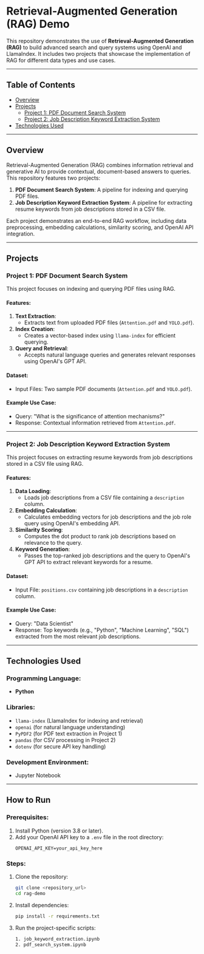 # Retrieval-Augmented Generation (RAG) Demo

This repository demonstrates the use of **Retrieval-Augmented Generation (RAG)** to build advanced search and query systems using OpenAI and LlamaIndex. It includes two projects that showcase the implementation of RAG for different data types and use cases.

---

## Table of Contents

- [Overview](#overview)
- [Projects](#projects)
  - [Project 1: PDF Document Search System](#project-1-pdf-document-search-system)
  - [Project 2: Job Description Keyword Extraction System](#project-2-job-description-keyword-extraction-system)
- [Technologies Used](#technologies-used)

---

## Overview

Retrieval-Augmented Generation (RAG) combines information retrieval and generative AI to provide contextual, document-based answers to queries. This repository features two projects:

1. **PDF Document Search System**: A pipeline for indexing and querying PDF files.
2. **Job Description Keyword Extraction System**: A pipeline for extracting resume keywords from job descriptions stored in a CSV file.

Each project demonstrates an end-to-end RAG workflow, including data preprocessing, embedding calculations, similarity scoring, and OpenAI API integration.

---

## Projects

### Project 1: PDF Document Search System

This project focuses on indexing and querying PDF files using RAG.

#### Features:
1. **Text Extraction**:
   - Extracts text from uploaded PDF files (`Attention.pdf` and `YOLO.pdf`).
2. **Index Creation**:
   - Creates a vector-based index using `llama-index` for efficient querying.
3. **Query and Retrieval**:
   - Accepts natural language queries and generates relevant responses using OpenAI's GPT API.

#### Dataset:
- Input Files: Two sample PDF documents (`Attention.pdf` and `YOLO.pdf`).

#### Example Use Case:
- Query: "What is the significance of attention mechanisms?"
- Response: Contextual information retrieved from `Attention.pdf`.

---

### Project 2: Job Description Keyword Extraction System

This project focuses on extracting resume keywords from job descriptions stored in a CSV file using RAG.

#### Features:
1. **Data Loading**:
   - Loads job descriptions from a CSV file containing a `description` column.
2. **Embedding Calculation**:
   - Calculates embedding vectors for job descriptions and the job role query using OpenAI's embedding API.
3. **Similarity Scoring**:
   - Computes the dot product to rank job descriptions based on relevance to the query.
4. **Keyword Generation**:
   - Passes the top-ranked job descriptions and the query to OpenAI's GPT API to extract relevant keywords for a resume.

#### Dataset:
- Input File: `positions.csv` containing job descriptions in a `description` column.

#### Example Use Case:
- Query: "Data Scientist"
- Response: Top keywords (e.g., "Python", "Machine Learning", "SQL") extracted from the most relevant job descriptions.

---

## Technologies Used

### Programming Language:
- **Python**

### Libraries:
- `llama-index` (LlamaIndex for indexing and retrieval)
- `openai` (for natural language understanding)
- `PyPDF2` (for PDF text extraction in Project 1)
- `pandas` (for CSV processing in Project 2)
- `dotenv` (for secure API key handling)

### Development Environment:
- Jupyter Notebook

---

## How to Run

### Prerequisites:
1. Install Python (version 3.8 or later).
2. Add your OpenAI API key to a `.env` file in the root directory:
   ```plaintext
   OPENAI_API_KEY=your_api_key_here

### Steps:

1. Clone the repository:

   ```bash
   git clone <repository_url>
   cd rag-demo

2. Install dependencies:

   ```bash
   pip install -r requirements.txt

3. Run the project-specific scripts:
   ```bash
   1. job_keyword_extraction.ipynb
   2. pdf_search_system.ipynb